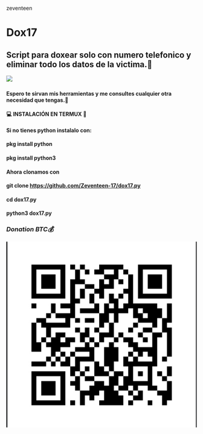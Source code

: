 zeventeen
# Dox17 
## Script para doxear solo con numero telefonico y eliminar todo los datos de la victima.👻
![](https://github.com/Zeventeen-17/Zeventeen-17/blob/main/17kz.gif)
#### Espero te sirvan mis herramientas y me consultes cualquier otra necesidad que tengas.💭
#### 💻 INSTALACIÓN EN TERMUX 📲

#### Si no tienes python instalalo con:

#### pkg install python

#### pkg install python3

#### Ahora clonamos con

#### git clone https://github.com/Zeventeen-17/dox17.py

#### cd dox17.py

#### python3 dox17.py
### ***Donation BTC💰***
![BTC](https://github.com/Zeventeen-17/Zeventeen-17/blob/main/Screenshot_20210221_182629.jpg) 
